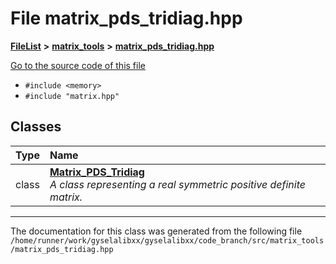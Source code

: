 

# File matrix\_pds\_tridiag.hpp



[**FileList**](files.md) **>** [**matrix\_tools**](dir_8cedd1260cc2f2819c8df2fc66ad98b5.md) **>** [**matrix\_pds\_tridiag.hpp**](matrix__pds__tridiag_8hpp.md)

[Go to the source code of this file](matrix__pds__tridiag_8hpp_source.md)



* `#include <memory>`
* `#include "matrix.hpp"`















## Classes

| Type | Name |
| ---: | :--- |
| class | [**Matrix\_PDS\_Tridiag**](classMatrix__PDS__Tridiag.md) <br>_A class representing a real symmetric positive definite matrix._  |



















































------------------------------
The documentation for this class was generated from the following file `/home/runner/work/gyselalibxx/gyselalibxx/code_branch/src/matrix_tools/matrix_pds_tridiag.hpp`

